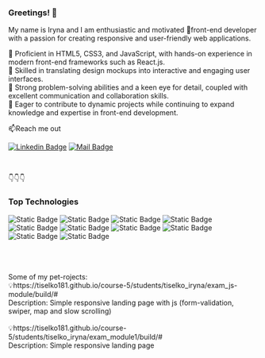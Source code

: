 ### Greetings! 👋

My name is Iryna and I am enthusiastic and motivated 👶front-end developer with a passion for creating responsive and user-friendly web applications.

📌 Proficient in HTML5, CSS3, and JavaScript, with hands-on experience in modern front-end frameworks such as React.js.<br>
📌 Skilled in translating design mockups into interactive and engaging user interfaces.<br>
📌 Strong problem-solving abilities and a keen eye for detail, coupled with excellent communication and collaboration skills.<br>
📌 Eager to contribute to dynamic projects while continuing to expand knowledge and expertise in front-end development.


📫Reach me out

[![Linkedin Badge](https://img.shields.io/badge/Iryna%20Tiselko-0A66C2?logo=linkedin&logoColor=white&labelColor=linkedin-0A66C2)](https://www.linkedin.com/in/iryna-tiselko/)
[![Mail Badge](https://img.shields.io/badge/Iryna%20Tiselko-EA4335?style=flat&logo=gmail&logoColor=white&labelColor=EA4335)](mailto:ms.itiselko@gmail.com)

<br>


👇👇👇
### Top Technologies
![Static Badge](https://img.shields.io/badge/HTML-E34F26?style=flat&logo=HTML5&logoColor=white&labelColor=E34F26&color=white)
![Static Badge](https://img.shields.io/badge/CSS-1572B6?style=flat&logo=CSS3&logoColor=white&labelColor=1572B6&color=white)
![Static Badge](https://img.shields.io/badge/JavaScript-F7DF1E?style=flat&logo=javascript&logoColor=black&labelColor=F7DF1E&color=white)
![Static Badge](https://img.shields.io/badge/SASS-CC6699?style=flat&logo=sass&logoColor=white&labelColor=CC6699&color=white)
![Static Badge](https://img.shields.io/badge/Bootstrap-7952B3?style=flat&logo=Bootstrap&logoColor=white&labelColor=7952B3&color=white)
![Static Badge](https://img.shields.io/badge/React.js-61DAFB?style=flat&logo=react&logoColor=white&labelColor=61DAFB&color=white)
![Static Badge](https://img.shields.io/badge/Tailwind-06B6D4?style=flat&logo=tailwind%20CSS&logoColor=white&labelColor=06B6D4&color=white)
![Static Badge](https://img.shields.io/badge/MUI-007FFF?style=flat&logo=mui&logoColor=white&labelColor=007FFF&color=white)
![Static Badge](https://img.shields.io/badge/Gulp-CF4647?style=flat&logo=gulp&logoColor=white&labelColor=CF4647&color=white)
![Static Badge](https://img.shields.io/badge/Vite-646CFF?style=flat&logo=vite&logoColor=white&labelColor=646CFF&color=white)

<br>
<br>
<br>
Some of my pet-rojects: <br>
💡https://tiselko181.github.io/course-5/students/tiselko_iryna/exam_js-module/build/# <br>
Description: Simple responsive landing page with js (form-validation, swiper, map and slow scrolling) <br>
<br>
💡https://tiselko181.github.io/course-5/students/tiselko_iryna/exam_module1/build/# <br>
Description: Simple responsive landing page<br>









